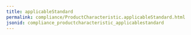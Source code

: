 ```yaml
---
title: applicableStandard
permalink: compliance/ProductCharacteristic.applicableStandard.html
jsonid: compliance_productcharacteristic_applicablestandard
---
```

